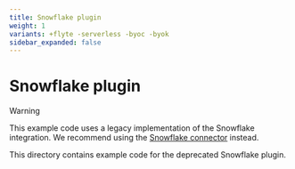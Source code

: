 ```yaml
---
title: Snowflake plugin
weight: 1
variants: +flyte -serverless -byoc -byok
sidebar_expanded: false
---
```


# Snowflake plugin

> [!WARNING]
> This example code uses a legacy implementation of the Snowflake integration. We recommend using the [Snowflake connector](../../connectors/snowflake-connector/_index) instead.

This directory contains example code for the deprecated Snowflake plugin.
